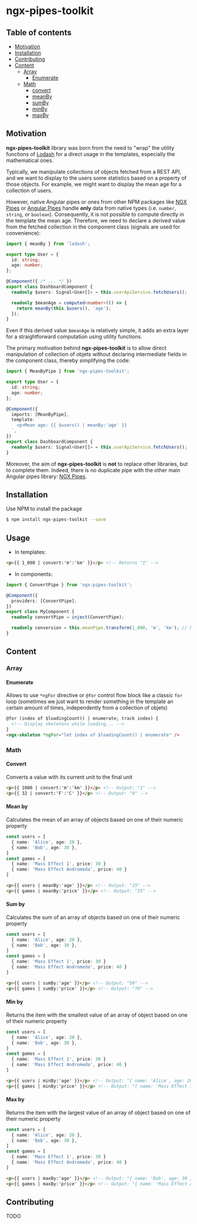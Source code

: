 # ngx-pipes-toolkit

## Table of contents

- [Motivation](#motivation)
- [Installation](#installation)
- [Contributing](#contributing)
- [Content](#content)
  - [Array](#array)
    - [Enumerate](#enumerate)
  - [Math](#math)
    - [convert](#convert)
    - [meanBy](#mean-by)
    - [sumBy](#sum-by)
    - [minBy](#min-by)
    - [maxBy](#max-by)

## Motivation

**ngx-pipes-toolkit** library was born from the need to "wrap" the utility functions of [Lodash](https://lodash.com/docs) for a direct usage in the templates, especially the mathematical ones.

Typically, we manipulate collections of objects fetched from a REST API, and we want to display to the users some statistics based on a property of those objects. For example, we might want to display the mean age for a collection of users.

However, native Angular pipes or ones from other NPM packages like [NGX Pipes](https://www.npmjs.com/package/ngx-pipes) or [Angular Pipes](https://www.npmjs.com/package/angular-pipes) handle **only** data from native types (i.e. `number`, `string`, or `boolean`). Consequently, it is not possible to compute directly in the template the mean age. Therefore, we need to declare a derived value from the fetched collection in the component class (signals are used for convenience):

```typescript
import { meanBy } from 'lodash';

export type User = {
  id: string;
  age: number;
};

@Component({ /* ... */ })
export class DashboardComponent {
  readonly $users: Signal<User[]> = this.userApiService.fetchUsers();

  readonly $meanAge = computed<number>(() => {
    return meanBy(this.$users(), 'age');
  });
}
```

Even if this derived value `$meanAge` is relatively simple, it adds an extra layer for a straightforward computation using utility functions.

The primary motivation behind **ngx-pipes-toolkit** is to allow direct manipulation of collection of objets without declaring intermediate fields in the component class, thereby simplifying the code:

```typescript
import { MeanByPipe } from 'ngx-pipes-toolkit';

export type User = {
  id: string;
  age: number;
};

@Component({
  imports: [MeanByPipe],
  template: `
    <p>Mean age: {{ $users() | meanBy:'age' }}
  `,
})
export class DashboardComponent {
  readonly $users: Signal<User[]> = this.userApiService.fetchUsers();
}
```

Moreover, the aim of **ngx-pipes-toolkit** is **not** to replace other libraries, but to complete them. Indeed, there is no duplicate pipe with the other main Angular pipes library: [NGX Pipes](https://www.npmjs.com/package/ngx-pipes).


## Installation

Use NPM to install the package

```bash
$ npm install ngx-pipes-toolkit --save
```

## Usage

- In templates:

```html
<p>{{ 1_000 | convert:'m':'km' }}</p> <!-- Returns "1" -->
```

- In components:

```typescript
import { ConvertPipe } from 'ngx-pipes-toolkit';

@Component({
  providers: [ConvertPipe],
})
export class MyComponent {
  readonly convertPipe = inject(ConvertPipe);

  readonly conversion = this.meanPipe.transform(1_000, 'm', 'km'); // Returns "1"
}
```

## Content

### Array

#### Enumerate

Allows to use `*ngFor` directive or `@for` control flow block like a classic `for` loop (sometimes we just want to render something in the template an certain amount of times, independently from a collection of objets)

```html
@for (index of $loadingCount() | enumerate; track index) {
  <!-- Display skeletons while loading... -->
}
<ngx-skeleton *ngFor="let index of $loadingCount() | enumerate" />
```

### Math

#### Convert

Converts a value with its current unit to the final unit

```html
<p>{{ 1000 | convert:'m':'km' }}</p> <!-- Output: "1" -->
<p>{{ 32 | convert:'F':'C' }}</p> <!-- Output: "0" -->
```

#### Mean by

Calculates the mean of an array of objects based on one of their numeric property

```typescript
const users = [
  { name: 'Alice', age: 20 },
  { name: 'Bob', age: 30 },
]
const games = [
  { name: 'Mass Effect 1', price: 30 }
  { name: 'Mass Effect Andromeda', price: 40 }
]
```
```html
<p>{{ users | meanBy:'age' }}</p> <!-- Output: "25" -->
<p>{{ games | meanBy:'price' }}</p> <!-- Output: "35" -->
```

#### Sum by

Calculates the sum of an array of objects based on one of their numeric property

```typescript
const users = [
  { name: 'Alice', age: 20 },
  { name: 'Bob', age: 30 },
]
const games = [
  { name: 'Mass Effect 1', price: 30 }
  { name: 'Mass Effect Andromeda', price: 40 }
]
```
```html
<p>{{ users | sumBy:'age' }}</p> <!-- Output: "50" -->
<p>{{ games | sumBy:'price' }}</p> <!-- Output: "70" -->
```

#### Min by

Returns the item with the smallest value of an array of object based on one of their numeric property

```typescript
const users = [
  { name: 'Alice', age: 20 },
  { name: 'Bob', age: 30 },
]
const games = [
  { name: 'Mass Effect 1', price: 30 }
  { name: 'Mass Effect Andromeda', price: 40 }
]
```
```html
<p>{{ users | minBy:'age' }}</p> <!-- Output: "{ name: 'Alice', age: 20 }" -->
<p>{{ games | minBy:'price' }}</p> <!-- Output: "{ name: 'Mass Effect 1', price: 30 }" -->
```

#### Max by

Returns the item with the largest value of an array of object based on one of their numeric property

```typescript
const users = [
  { name: 'Alice', age: 20 },
  { name: 'Bob', age: 30 },
]
const games = [
  { name: 'Mass Effect 1', price: 30 }
  { name: 'Mass Effect Andromeda', price: 40 }
]
```
```html
<p>{{ users | maxBy:'age' }}</p> <!-- Output: "{ name: 'Bob', age: 30 }" -->
<p>{{ games | maxBy:'price' }}</p> <!-- Output: "{ name: 'Mass Effect Andromeda', price: 40 }" -->
```

## Contributing

TODO
